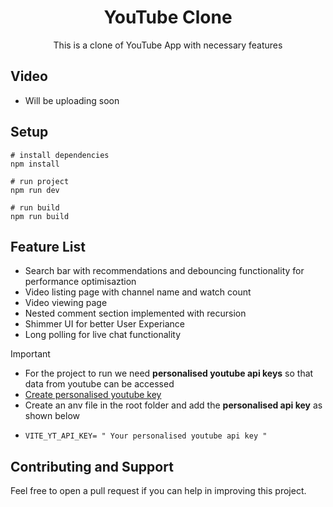 <h1 align="center">YouTube Clone</h1>
<p align="center">This is a clone of YouTube App with necessary features</p>

## Video 
- Will be uploading soon
  
## Setup
```
# install dependencies
npm install

# run project
npm run dev

# run build
npm run build
```
## Feature List
- Search bar with recommendations and debouncing functionality for performance optimisaztion
- Video listing page with channel name and watch count
- Video viewing page
- Nested comment section implemented with recursion
- Shimmer UI for better User Experiance
- Long polling for live chat functionality

> [!IMPORTANT]
> - For the project to run we need **personalised youtube api keys** so that data from youtube can be accessed
> - [Create personalised youtube key](https://developers.google.com/youtube/v3/getting-started)
> - Create an anv file in the root folder and add the **personalised api key** as shown below
> - ```
>   VITE_YT_API_KEY= " Your personalised youtube api key "
>   ```

## Contributing and Support

Feel free to open a pull request if you can help in improving this project.
